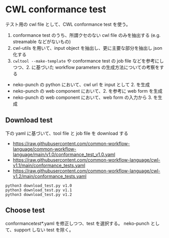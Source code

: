 # CWL conformance test

テスト用の cwl file として、CWL conformance test を使う。

1. conformance test のうち、所謂クセのない cwl file のみを抽出する (e.g. streamable などがないもの)
2. cwl-utils を用いて、input object を抽出し、更に主要な部分を抽出し json 化する
3. `cwltool --make-template` や conformance test の job file などを参考にしつつ、2. に基づいた workflow parameters の生成方法についての考察をする

- neko-punch の python において、cwl url を input として 2. を生成
- neko-punch の web component において、2. を参考に web form を生成
- neko-punch の web component において、web form の入力から 3. を生成

## Download test

下の yaml に基づいて、tool file と job file を download する

- <https://raw.githubusercontent.com/common-workflow-language/common-workflow-language/main/v1.0/conformance_test_v1.0.yaml>
- <https://raw.githubusercontent.com/common-workflow-language/cwl-v1.1/main/conformance_tests.yaml>
- <https://raw.githubusercontent.com/common-workflow-language/cwl-v1.2/main/conformance_tests.yaml>

```bash=
python3 download_test.py v1.0
python3 download_test.py v1.1
python3 download_test.py v1.2
```

## Choose test

conformance*test*\*.yaml を修正しつつ、test を選択する。
neko-punch として、support しない test を除く。

